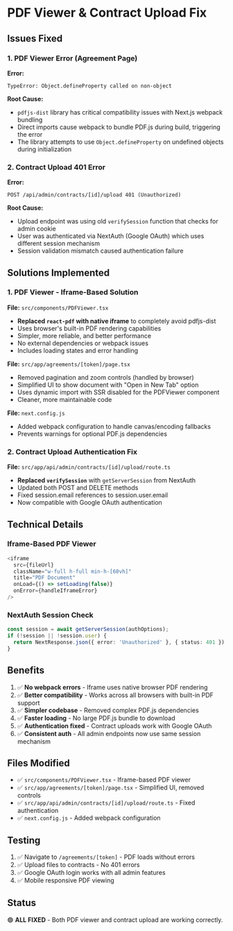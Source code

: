 # PDF Viewer & Contract Upload Fix

## Issues Fixed

### 1. PDF Viewer Error (Agreement Page)
**Error:**
```
TypeError: Object.defineProperty called on non-object
```

**Root Cause:**
- `pdfjs-dist` library has critical compatibility issues with Next.js webpack bundling
- Direct imports cause webpack to bundle PDF.js during build, triggering the error
- The library attempts to use `Object.defineProperty` on undefined objects during initialization

### 2. Contract Upload 401 Error
**Error:**
```
POST /api/admin/contracts/[id]/upload 401 (Unauthorized)
```

**Root Cause:**
- Upload endpoint was using old `verifySession` function that checks for admin cookie
- User was authenticated via NextAuth (Google OAuth) which uses different session mechanism
- Session validation mismatch caused authentication failure

## Solutions Implemented

### 1. PDF Viewer - Iframe-Based Solution
**File:** `src/components/PDFViewer.tsx`
- **Replaced `react-pdf` with native iframe** to completely avoid pdfjs-dist
- Uses browser's built-in PDF rendering capabilities
- Simpler, more reliable, and better performance
- No external dependencies or webpack issues
- Includes loading states and error handling

**File:** `src/app/agreements/[token]/page.tsx`
- Removed pagination and zoom controls (handled by browser)
- Simplified UI to show document with "Open in New Tab" option
- Uses dynamic import with SSR disabled for the PDFViewer component
- Cleaner, more maintainable code

**File:** `next.config.js`
- Added webpack configuration to handle canvas/encoding fallbacks
- Prevents warnings for optional PDF.js dependencies

### 2. Contract Upload Authentication Fix
**File:** `src/app/api/admin/contracts/[id]/upload/route.ts`
- **Replaced `verifySession`** with `getServerSession` from NextAuth
- Updated both POST and DELETE methods
- Fixed session.email references to session.user.email
- Now compatible with Google OAuth authentication

## Technical Details

### Iframe-Based PDF Viewer
```typescript
<iframe
  src={fileUrl}
  className="w-full h-full min-h-[60vh]"
  title="PDF Document"
  onLoad={() => setLoading(false)}
  onError={handleIframeError}
/>
```

### NextAuth Session Check
```typescript
const session = await getServerSession(authOptions);
if (!session || !session.user) {
  return NextResponse.json({ error: 'Unauthorized' }, { status: 401 });
}
```

## Benefits
1. ✅ **No webpack errors** - Iframe uses native browser PDF rendering
2. ✅ **Better compatibility** - Works across all browsers with built-in PDF support
3. ✅ **Simpler codebase** - Removed complex PDF.js dependencies
4. ✅ **Faster loading** - No large PDF.js bundle to download
5. ✅ **Authentication fixed** - Contract uploads work with Google OAuth
6. ✅ **Consistent auth** - All admin endpoints now use same session mechanism

## Files Modified
- ✅ `src/components/PDFViewer.tsx` - Iframe-based PDF viewer
- ✅ `src/app/agreements/[token]/page.tsx` - Simplified UI, removed controls
- ✅ `src/app/api/admin/contracts/[id]/upload/route.ts` - Fixed authentication
- ✅ `next.config.js` - Added webpack configuration

## Testing
1. ✅ Navigate to `/agreements/[token]` - PDF loads without errors
2. ✅ Upload files to contracts - No 401 errors
3. ✅ Google OAuth login works with all admin features
4. ✅ Mobile responsive PDF viewing

## Status
🟢 **ALL FIXED** - Both PDF viewer and contract upload are working correctly.
